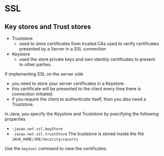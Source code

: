 # SSL

## Key stores and Trust stores

- Truststore
    - used to store certificates from trusted CAs used to verify certificates presented by a Server in a SSL connection
- Keystore
    - used the store private keys and own identity certificates to present to other parties.

If implementing SSL on the server side
- you need to store your server certificates in a Keystore.
- this certificate will be presented to the client every time there is connection initiated.
- if you require the client to authenticate itself, then you also need a Truststore.

In Java, you specify the Keystore and Truststore by psecifying the following properties
- `-javax.net.ssl.keyStore`
- `-javax.net.ssl.trustStore`
The truststore is stored inside the file `JAVA_HOME/JRE/Security/cacerts`

Use the `keytool` command to view the certificates. 